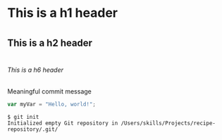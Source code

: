 # <h1> This is a h1 header
# <h2> This is a h2 header
# <h6> This is a h6 header

Meaningful commit message

``` javascript
var myVar = "Hello, world!";
```

```
$ git init
Initialized empty Git repository in /Users/skills/Projects/recipe-repository/.git/
```
